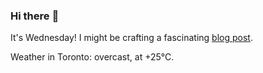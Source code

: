 ### Hi there :wave:

It's Wednesday! I might be crafting a fascinating [blog post](https://benjaminwuethrich.dev).

Weather in Toronto: overcast, at +25°C.
